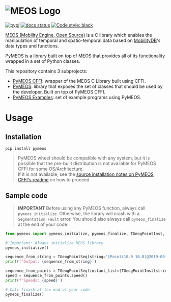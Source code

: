 # ![MEOS Logo](https://raw.githubusercontent.com/MobilityDB/PyMEOS/master/docs/images/PyMEOS%20Logo.png)

[![pypi](https://img.shields.io/pypi/v/pymeos.svg)](https://pypi.python.org/pypi/pymeos/)
[![docs status](https://readthedocs.org/projects/pymeos/badge/?version=latest)](https://pymeos.readthedocs.io/en/latest/)
[![Code style: black](https://img.shields.io/badge/code%20style-black-000000.svg)](https://github.com/psf/black)

[MEOS (Mobility Engine, Open Source)](https://www.libmeos.org/) is a C library which enables the manipulation of
temporal and spatio-temporal data based on [MobilityDB](https://mobilitydb.com/)'s data types and functions.

PyMEOS is a library built on top of MEOS that provides all of its functionality wrapped in a set of Python classes.

This repository contains 3 subprojects:

- [PyMEOS CFFI](./pymeos_cffi): wrapper of the MEOS C Library built using CFFI.
- [PyMEOS](./pymeos): library that exposes the set of classes that should be used by the developer. Built on top of
  PyMEOS CFFI.
- [PyMEOS Examples](./pymeos_examples): set of example programs using PyMEOS.

# Usage

## Installation

````shell
pip install pymeos
````
> PyMEOS wheel should be compatible with any system, but it is possible that the pre-built distribution is 
> not available for PyMEOS CFFI for some OS/Architecture.  
> If it is not available, see the [source installation notes on PyMEOS CFFI's readme](../pymeos_cffi#installation) 
> on how to proceed

## Sample code

>  **IMPORTANT** Before using any PyMEOS function, always call `pymeos_initialize`. Otherwise, the library will 
> crash with a `Segmentation Fault` error. You should also always call `pymeos_finalize` at the end of your code.

````python
from pymeos import pymeos_initialize, pymeos_finalize, TGeogPointInst, TGeogPointSeq

# Important: Always initialize MEOS library
pymeos_initialize()

sequence_from_string = TGeogPointSeq(string='[Point(10.0 10.0)@2019-09-01 00:00:00+01, Point(20.0 20.0)@2019-09-02 00:00:00+01, Point(10.0 10.0)@2019-09-03 00:00:00+01]')
print(f'Output: {sequence_from_string}')

sequence_from_points = TGeogPointSeq(instant_list=[TGeogPointInst(string='Point(10.0 10.0)@2019-09-01 00:00:00+01'), TGeogPointInst(string='Point(20.0 20.0)@2019-09-02 00:00:00+01'), TGeogPointInst(string='Point(10.0 10.0)@2019-09-03 00:00:00+01')], lower_inc=True, upper_inc=True)
speed = sequence_from_points.speed()
print(f'Speeds: {speed}')

# Call finish at the end of your code
pymeos_finalize()
````